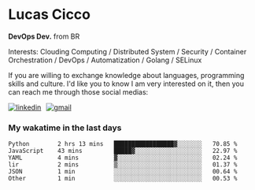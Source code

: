# Lucas Cicco

**DevOps Dev.** from BR

Interests: Clouding Computing / Distributed System / Security / Container Orchestration / DevOps / Automatization / Golang / SELinux

If you are willing to exchange knowledge about languages, programming skills and culture. I'd like you to know I am very interested on it, then you can reach me through those social medias:

<div style="display: flex; align-items: center; gap: 10px;">
  <a href="https://www.linkedin.com/in/lucas-vitor-de-cicco" target="_blank">
    <img
      src="https://img.shields.io/badge/-LinkedIn-%230077B5?style=for-the-badge&logo=linkedin&logoColor=white"
      alt="linkedin"
      target="_blank" 
    />
  </a>
  <a href="mailto:lucasvitorx1@gmail.com">
      <img
        src="https://img.shields.io/badge/-Gmail-%23333?style=for-the-badge&logo=gmail&logoColor=white"
        alt="gmail"
        target="_blank"
      />
  </a>
</div>

### My wakatime in the last days

<!--START_SECTION:waka-->

```text
Python        2 hrs 13 mins   █████████████████▓░░░░░░░   70.85 %
JavaScript    43 mins         █████▓░░░░░░░░░░░░░░░░░░░   22.97 %
YAML          4 mins          ▓░░░░░░░░░░░░░░░░░░░░░░░░   02.24 %
lir           2 mins          ▒░░░░░░░░░░░░░░░░░░░░░░░░   01.37 %
JSON          1 min           ░░░░░░░░░░░░░░░░░░░░░░░░░   00.64 %
Other         1 min           ░░░░░░░░░░░░░░░░░░░░░░░░░   00.53 %
```

<!--END_SECTION:waka-->
